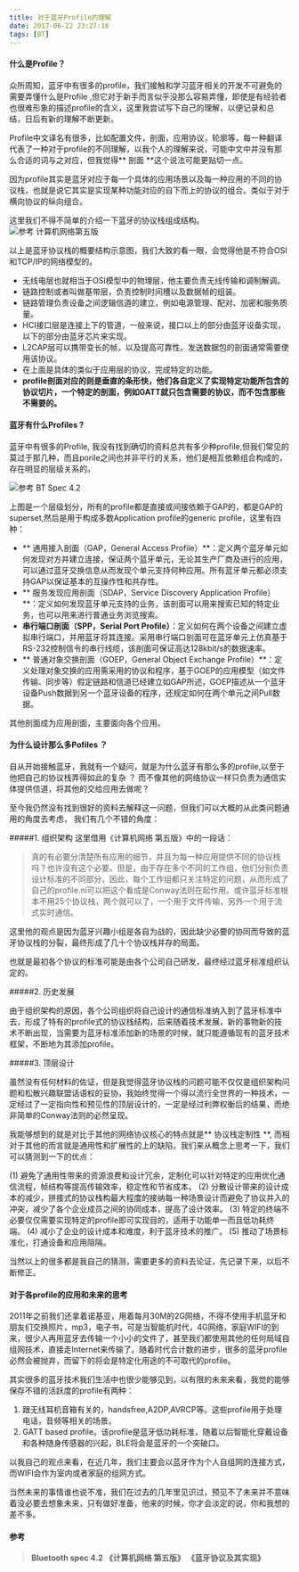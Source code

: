```yaml
---
title: 对于蓝牙Profile的理解
date: 2017-06-22 23:27:18
tags: [BT]
---
```



#### 什么是Profile？
众所周知，蓝牙中有很多的profile，我们接触和学习蓝牙相关的开发不可避免的需要弄懂什么是Profile ,但它对于新手而言似乎没那么容易弄懂，即使是有经验者也很难形象的描述profile的含义，这里我尝试写下自己的理解，以便记录和总结，日后有新的理解不断更新。

Profile中文译名有很多，比如配置文件，剖面，应用协议，轮廓等，每一种翻译代表了一种对于profile的不同理解，以我个人的理解来说，可能中文中并没有那么合适的词与之对应，但我觉得** 剖面 **这个说法可能更贴切一点。

因为profile其实是蓝牙对应于每一个具体的应用场景以及每一种应用的不同的协议栈，也就是说它其实是实现某种功能对应的自下而上的协议的组合。类似于对于横向协议的纵向组合。

<!-- more -->

这里我们不得不简单的介绍一下蓝牙的协议栈组成结构。
![参考 计算机网络第五版](http://upload-images.jianshu.io/upload_images/1806858-80fcbfee9e8266d2.png?imageMogr2/auto-orient/strip%7CimageView2/2/w/1240)

以上是蓝牙协议栈的概要结构示意图，我们大致的看一眼，会觉得他是不符合OSI和TCP/IP的网络模型的。
- 无线电层也就相当于OSI模型中的物理层，他主要负责无线传输和调制解调。
- 链路控制或者叫做基带层，负责控制时间槽以及数据帧的组装。
- 链路管理负责设备之间逻辑信道的建立，例如电源管理、配对、加密和服务质量。
- HCI接口层是连接上下的管道，一般来说，接口以上的部分由蓝牙设备实现，以下的部分由蓝牙芯片来实现。
- L2CAP层可以携带变长的帧，以及提高可靠性。发送数据包的剖面通常需要使用该协议。
- 在上面是具体的类似于应用层的协议，完成特定的功能。
- **profile剖面对应的则是垂直的条形快，他们各自定义了实现特定功能所包含的协议切片，一个特定的剖面，例如GATT就只包含需要的协议，而不包含那些不需要的。**

#### 蓝牙有什么Profiles ?
蓝牙中有很多的Profile, 我没有找到确切的资料总共有多少种profile,但我们常见的莫过于那几种，而且porile之间也并非平行的关系，他们是相互依赖组合构成的，存在明显的层级关系的。

![参考 BT Spec 4.2](http://upload-images.jianshu.io/upload_images/1806858-b642475951354ea2.png?imageMogr2/auto-orient/strip%7CimageView2/2/w/1240)

上图是一个层级划分，所有的profile都是直接或间接依赖于GAP的，都是GAP的superset,然后是用于构成多数Application profile的generic profile，这里有四种：

- ** 通用接入剖面（GAP，General Access Profile）**：定义两个蓝牙单元如何发现对方并建立连接，保证两个蓝牙单元，无论其生产厂商及进行的应用，可以通过蓝牙交换信息从而发现个单元支持何种应用。所有蓝牙单元都必须支持GAP以保证基本的互操作性和共存性。
- ** 服务发现应用剖面（SDAP，Service Discovery Application Profile）**：定义如何发现蓝牙单元支持的业务，该剖面可以用来搜索已知的特定业务，也可以用来进行普通业务浏览搜索。
-  **串行端口剖面（SPP，Serial Port Profile）**：定义如何在两个设备之间建立虚拟串行端口，并用蓝牙将其连接。采用串行端口剖面可在蓝牙单元上仿真基于RS-232控制信令的串行线缆，该剖面可保证高达128kbit/s的数据速率。
- ** 普通对象交换剖面（GOEP，General Object Exchange Profile）**：定义处理对象交换的应用需采用的协议和程序，基于GOEP的应用模型（如文件传输、同步等）假定链路和信道已经建立如GAP所述，GOEP描述从一个蓝牙设备Push数据到另一个蓝牙设备的程序，还规定如何在两个单元之间Pull数据。

其他剖面成为应用剖面，主要面向各个应用。


#### 为什么设计那么多Pofiles ？

自从开始接触蓝牙，我就有一个疑问，就是为什么蓝牙有那么多的profile,以至于他把自己的协议栈弄得如此的复杂 ？ 而不像其他的网络协议一样只负责为通信实体提供信道，将其他的交给应用去做呢？

至今我仍然没有找到很好的资料去解释这一问题，但我们可以大概的从此类问题通用的角度去考虑， 我们有几个不错的角度：

#####1. 组织架构
这里借用《计算机网络 第五版》中的一段话：
>真的有必要分清楚所有应用的细节，并且为每一种应用提供不同的协议栈吗？也许没有这个必要。但是，由于存在多个不同的工作组，他们分别负责设计标准的不同部分，因此，每个工作组都只关注特定的问题，从而形成了自己的profile.ni可以把这个看成是Conway法则在起作用。或许蓝牙标准根本不用25个协议栈，两个就可以了，一个用于文件传输，另外一个用于流式实时通信。

这里他的观点是因为蓝牙兴趣小组是各自为战的，因此缺少必要的协同而导致的蓝牙协议栈的分裂，最终形成了几十个协议栈并存的局面。

也就是最初各个协议的标准可能是由各个公司自己研发，最终经过蓝牙标准组织认定的。

#####2. 历史发展

由于组织架构的原因，各个公司组织将自己设计的通信标准纳入到了蓝牙标准中去，形成了特有的profile式的协议栈结构，后来随着技术发展，新的事物新的技术不断出现，当需要为蓝牙标准添加新的场景的时候，就只能遵循现有的蓝牙技术框架，不断地为其添加profile。

#####3. 顶层设计

虽然没有任何材料的佐证，但是我觉得蓝牙协议栈的问题可能不仅仅是组织架构问题和松散兴趣联盟话语权的妥协，我始终觉得一个得以流行全世界的一种技术，一定经过了一定指向性和预见性的顶层设计的，一定是经过利弊权衡后的结果，而绝非简单的Conway法则的必然呈现。

我能够想到的就是对比于其他的网络协议核心的特点就是** 协议栈定制性 **, 而相对于其他的而言就是通用性和扩展性的上的缺陷，我们来从概念上思考一下，我们可以猜测到一下的优点：

(1) 避免了通用性带来的资源浪费和设计冗余，定制化可以针对特定的应用优化通信流程，帧结构等提高传输效率，稳定性和节省成本。
(2) 分散设计带来的设计成本的减少，拼接式的协议栈构最大程度的接纳每一种场景设计而避免了协议并入的冲突，减少了各个企业成员之间的协同成本，提高了设计效率。
(3) 特定的终端不必要仅仅需要实现特定的profile即可实现目的，适用于功能单一而且低功耗终端。
(4) 减小了企业的设计成本和难度，利于蓝牙技术的推广。
(5) 推动了场景标准化，打通设备和应用阻隔。


当然以上的很多都是我自己的猜测，需要更多的资料去论证，先记录下来，以后不断修正。

#### 对于各profile的应用和未来的思考
2011年之前我们还拿着诺基亚，用着每月30M的2G网络，不得不使用手机蓝牙和朋友们交换照片，mp3，电子书，可是当智能机时代，4G网络，家庭WIFI的到来，很少人再用蓝牙去传输一个小小的文件了，甚至我们都使用其他的任何局域自组网技术，直接走Internet来传输了。随着时代合计数的进步，很多的蓝牙profile必然会被抛弃，而留下的将会是特定化用途的不可取代的profile。

其实很多的蓝牙技术我们生活中也很少能够见到，以有限的未来来看，我觉的能够保存不错的活跃度的profile有两种：
1. 跟无线耳机音箱有关的，handsfree,A2DP,AVRCP等。这些profile用于处理电话，音频等相关的场景。
2. GATT based profile。该profile是蓝牙低功耗标准，随着以后智能化穿戴设备和各种随身传感器的兴起，BLE将会是蓝牙的一个突破口。

以我自己的观点来看，在近几年，我们主要会以蓝牙作为个人自组网的连接方式，而WIFI会作为室内或者家庭的组网方式。

当然未来的事情谁也说不准，我们在过去的几年里见识过，预见不了未来并不意味着没必要去想象未来，只有做好准备，他来的时候，你才会淡定的说，你和我想的差不多。

#### 参考
>**Bluetooth spec 4.2**
**《计算机网络 第五版》**
> **《蓝牙协议及其实现》**